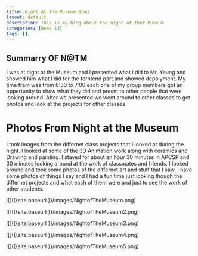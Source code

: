 ```yaml
---
title: Night At The Museum Blog
layout: default
description: This is my blog about the night at ther Museum
categories: [Week 13]
tags: []
---
```


## Summarry OF N@TM
I was at night at the Museum and I presented what I did to Mr. Yeung and showed him what I did for the forntend part and showed depolyment. My time fram was from 6:30 to 7:00 each one of my group members got an oppertunity to show what they did and presnt to other people that were looking around. After we presented we went around to other classes to get photos and look at the projects for other classes.

# Photos From Night at the Museum
I took images from the differnet class projects that I looked at during the night. I looked at some of the 3D Animation work along with ceramics and Drawing and painting. I stayed for about an hour 30 minutes in APCSP and 30 minutes looking around at the work of classmates and friends. I looked around and took some photos of the differnet art and stuff that I saw. I have some photos of things I say and I had a fun time just looking though the differnet projects and what each of them were and just to see the work of other students.


![]({{site.baseurl }}/images/NightofTheMuseum.png)

![]({{site.baseurl }}/images/NightofTheMuseum2.png)

![]({{site.baseurl }}/images/NightofTheMuseum3.png)

![]({{site.baseurl }}/images/NightofTheMuseum4.png)

![]({{site.baseurl }}/images/NightofTheMuseum5.png)

